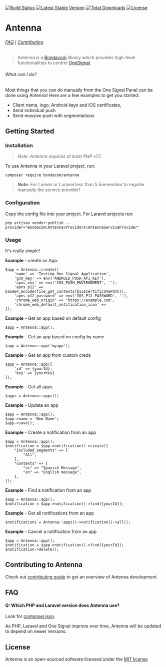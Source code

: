 [![Build Status](https://travis-ci.org/bondacom/antenna.svg?branch=master)](https://travis-ci.org/bondacom/antenna)
[![Latest Stable Version](https://poser.pugx.org/bondacom/antenna/v/stable)](https://packagist.org/packages/bondacom/antenna)
[![Total Downloads](https://poser.pugx.org/bondacom/antenna/downloads)](https://packagist.org/packages/bondacom/antenna)
[![License](https://poser.pugx.org/bondacom/antenna/license)](https://packagist.org/packages/bondacom/antenna)

# Antenna

###### [FAQ](#faq) | [Contributing](https://github.com/bondacom/Antenna/blob/master/CONTRIBUTING.md)

> Antenna is a [Bondacom](https://bondacom.com) library which provides high-level functionalities to control [OneSignal](https://onesignal.com).

###### What can I do?

Most things that you can do manually from the One Signal Panel can be done using Antenna! Here are a few examples to get you started:

* Client name, logo, Android keys and iOS certificates, 
* Send individual push
* Send massive push with segmentations

## Getting Started

### Installation

> *Note: Antenna requires at least PHP v7.1.*

To use Antenna in your Laravel project, run:
```
composer require bondacom/antenna
```

> **Note**: For Lumen or Laravel less than 5.5remember to register manually the service provider!

### Configuration
Copy the config file into your project. For Laravel projects run:
```
php artisan vendor:publish --provider="Bondacom\Antenna\Providers\AntennaServiceProvider"
```

### Usage

It's really simple!

**Example** - create an App:

```
$app = Antenna::create([
    'name' => 'Testing One Signal Application',
    'gcm_key' => env('ANDROID_PUSH_API_KEY'),
    'apns_env' => env('IOS_PUSH_ENVIRONMENT', ''),
    'apns_p12' => base64_encode(file_get_contents($iosCertificatePath)),
    'apns_p12_password' => env('IOS_P12_PASSWORD', ''),
    'chrome_web_origin' => 'https://example.com',
    'chrome_web_default_notification_icon' =>
]);
```

**Example** - Get an app based on default config

```
$app = Antenna::app();
```

**Example** - Get an app based on config by name

```
$app = Antenna::app('myapp');
```

**Example** - Get an app from custom creds

```
$app = Antenna::app([
    'id' => {yourId},
    'key' => {yourKey}
]);
```

**Example** - Get all apps

```
$apps = Antenna::apps();
```

**Example** - Update an app

```
$app = Antenna::app();
$app->name = 'New Name';
$app->save();
```

**Example** - Create a notification from an app

```
$app = Antenna::app();
$notification = $app->notification()->create([
    "included_segments" => [
        "All",
    ],
    "contents" => [
        "es" => "Spanish Message",
        "en" => "English message",
    ],
]);
```

**Example** - Find a notification from an app

```
$app = Antenna::app();
$notification = $app->notification()->find({yourId});
```

**Example** - Get all notifications from an app

```
$notifications = Antenna::apps()->notification()->all();
```

**Example** - Cancel a notification from an app

```
$app = Antenna::app();
$notification = $app->notification()->find({yourId});
$notification->delete();
```


## Contributing to Antenna

Check out [contributing guide](https://github.com/bondacom/Antenna/blob/master/CONTRIBUTING.md) to get an overview of Antenna development.

## FAQ

#### Q: Which PHP and Laravel version does Antenna use?

Look for [composer.json](https://github.com/bondacom/Antenna/blob/master/composer.json).

As PHP, Laravel and One Signal improve over time, Antenna will be updated to depend on newer versions.

## License

Antenna is an open-sourced software licensed under the [MIT license](http://opensource.org/licenses/MIT)